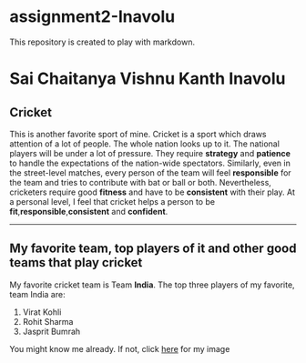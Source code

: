 # assignment2-Inavolu
This repository is created to play with markdown.

# Sai Chaitanya Vishnu Kanth Inavolu
## Cricket
This is another favorite sport of mine. Cricket is a sport which draws attention of a lot of people. The whole nation looks up to it. The national players will be under a lot of pressure. They require **strategy** and **patience** to handle the expectations of the nation-wide spectators. Similarly, even in the street-level matches, every person of the team will feel **responsible** for the team and tries to contribute with bat or ball or both. Nevertheless, cricketers require good **fitness** and have to be **consistent** with their play. At a personal level, I feel that cricket helps a person to be **fit**,**responsible**,**consistent** and **confident**.

---
## My favorite team, top players of it and other good teams that play cricket
My favorite cricket team is Team **India**.
The top three players of my favorite, team India are:
1. Virat Kohli
2. Rohit Sharma
3. Jasprit Bumrah




You might know me already. If not, click [here](https://github.com/Sai-1305/assignment2-Inavolu/blob/e13f6ee1320cdece8b9f17397cbfcf69fe56024c/Sai.png) for my image
